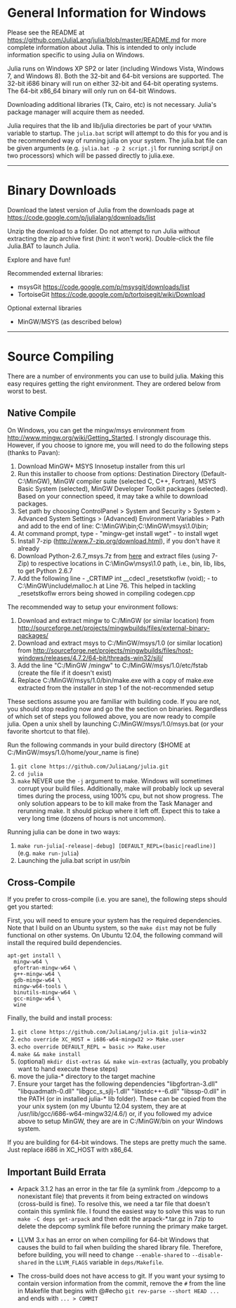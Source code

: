 General Information for Windows
===============================

Please see the README at https://github.com/JuliaLang/julia/blob/master/README.md for more complete information about Julia. This is intended to only include information specific to using Julia on Windows.

Julia runs on Windows XP SP2 or later (including Windows Vista, Windows 7, and Windows 8). Both the 32-bit and 64-bit versions are supported. The 32-bit i686 binary will run on either 32-bit and 64-bit operating systems. The 64-bit x86_64 binary will only run on 64-bit Windows.

Downloading additional libraries (Tk, Cairo, etc) is not necessary. Julia's package manager will acquire them as needed.

Julia requires that the lib and lib/julia directories be part of your `%PATH%` variable to startup. The `julia.bat` script will attempt to do this for you and is the recommended way of running julia on your system. The julia.bat file can be given arguments (e.g. `julia.bat -p 2 script.jl` for running script.jl on two processors) which will be passed directly to julia.exe.

___________________________________________________
Binary Downloads
================

Download the latest version of Julia from the downloads page at https://code.google.com/p/julialang/downloads/list

Unzip the download to a folder. Do not attempt to run Julia without extracting the zip archive first (hint: it won't work). Double-click the file Julia.BAT to launch Julia.

Explore and have fun!

Recommended external libraries:

 - msysGit https://code.google.com/p/msysgit/downloads/list 
 - TortoiseGit https://code.google.com/p/tortoisegit/wiki/Download

Optional external libraries

 - MinGW/MSYS (as described below)

___________________________________________________
Source Compiling
================

There are a number of environments you can use to build julia. Making this easy requires getting the right environment. They are ordered below from worst to best.

Native Compile
--------------

On Windows, you can get the mingw/msys environment from http://www.mingw.org/wiki/Getting_Started. I strongly discourage this. However, if you choose to ignore me, you will need to do the following steps (thanks to Pavan):

1. Download MinGW+ MSYS Innosetup installer from this url 
2. Run this installer to choose from options: Destination Directory (Default- C:\MinGW), MinGW compiler suite (selected C, C++, Fortran), MSYS Basic System (selected), MinGW Developer Toolkit packages (selected). Based on your connection speed, it may take a while to download packages.
3. Set path by choosing ControlPanel > System and Security > System > Advanced System Settings > (Advanced) Environment Variables > Path and add to the end of line: C:\MinGW\bin;C:\MinGW\msys\1.0\bin;
4. At command prompt, type - "mingw-get install wget" - to install wget
5. Install 7-zip (http://www.7-zip.org/download.html), if you don't have it already
5. Download Python-2.6.7_msys.7z from [here](https://osspack32.googlecode.com/files/python-2.6.7_msys.7z) and extract files (using 7-Zip) to respective locations in C:\MinGw\msys\1.0 path, i.e., bin, lib, libs, to get Python 2.6.7
6. Add the following line -  _CRTIMP int __cdecl _resetstkoflw (void); - to C:\MinGW\include\malloc.h at Line 76. This helped in tackling _resetstkoflw errors being showed in compiling codegen.cpp

The recommended way to setup your environment follows:

1. Download and extract mingw to C:/MinGW (or similar location) from http://sourceforge.net/projects/mingwbuilds/files/external-binary-packages/
2. Download and extract msys to C:/MinGW/msys/1.0 (or similar location) from http://sourceforge.net/projects/mingwbuilds/files/host-windows/releases/4.7.2/64-bit/threads-win32/sjlj/
3. Add the line "C:/MinGW /mingw" to C:/MinGW/msys/1.0/etc/fstab (create the file if it doesn't exist)
4. Replace C:/MinGW/msys/1.0/bin/make.exe with a copy of make.exe extracted from the installer in step 1 of the not-recommended setup

These sections assume you are familiar with building code. If you are not, you should stop reading now and go the the section on binaries. Regardless of which set of steps you followed above, you are now ready to compile julia. Open a unix shell by launching C:/MinGW/msys/1.0/msys.bat (or your favorite shortcut to that file). 

Run the following commands in your build directory ($HOME at C:/MinGW/msys/1.0/home/your_name is fine)
1. `git clone https://github.com/JuliaLang/julia.git`
2. `cd julia`
3. `make`
NEVER use the `-j` argument to make. Windows will sometimes corrupt your build files. Additionally, make will probably lock up several times during the process, using 100% cpu, but not show progress. The only solution appears to be to kill make from the Task Manager and rerunning make. It should pickup where it left off. Expect this to take a very long time (dozens of hours is not uncommon).

Running julia can be done in two ways:
1. `make run-julia[-release|-debug] [DEFAULT_REPL=(basic|readline)]` (e.g. `make run-julia`)
2. Launching the julia.bat script in usr/bin

Cross-Compile
-------------

If you prefer to cross-compile (i.e. you are sane), the following steps should get you started:

First, you will need to ensure your system has the required dependencies. Note that I build on an Ubuntu system, so the `make dist` may not be fully functional on other systems. On Ubuntu 12.04, the following command will install the required build dependencies.

```
apt-get install \
  mingw-w64 \
  gfortran-mingw-w64 \
  g++-mingw-w64 \
  gdb-mingw-w64 \
  mingw-w64-tools \
  binutils-mingw-w64 \
  gcc-mingw-w64 \
  wine
```

Finally, the build and install process:

1. `git clone https://github.com/JuliaLang/julia.git julia-win32`
2. `echo override XC_HOST = i686-w64-mingw32 >> Make.user`
3. `echo override DEFAULT_REPL = basic >> Make.user`
4. `make && make install`
5. (optional) `mkdir dist-extras && make win-extras` (actually, you probably want to hand execute these steps)
6. move the julia-* directory to the target machine
7. Ensure your target has the following dependencies "libgfortran-3.dll" "libquadmath-0.dll" "libgcc_s_sjlj-1.dll" "libstdc++-6.dll" "libssp-0.dll" in the PATH (or in installed julia-* lib folder). These can be copied from the your unix system (on my Ubuntu 12.04 system, they are at /usr/lib/gcc/i686-w64-mingw32/4.6/) or, if you followed my advice above to setup MinGW, they are are in C:/MinGW/bin on your Windows system.

If you are building for 64-bit windows. The steps are pretty much the same. Just replace i686 in XC_HOST with x86_64.

Important Build Errata
----------------------

- Arpack 3.1.2 has an error in the tar file (a symlink from ./depcomp to a nonexistant file) that prevents it from being extracted on windows (cross-build is fine). To resolve this, we need a tar file that doesn't contain this symlink file. I found the easiest way to solve this was to run `make -C deps get-arpack` and then edit the arpack-*.tar.gz in 7zip to delete the depcomp symlink file before running the primary make target.

- LLVM 3.x has an error on when compiling for 64-bit Windows that causes the build to fail when building the shared library file. Therefore, before building, you will need to change `--enable-shared` to `--disable-shared` in the `LLVM_FLAGS` variable in `deps/Makefile`.

- The cross-build does not have access to git. If you want your sysimg to contain version information from the commit, remove the `#` from the line in Makefile that begins with @#echo `git rev-parse --short HEAD ...` and ends with `... > COMMIT`

